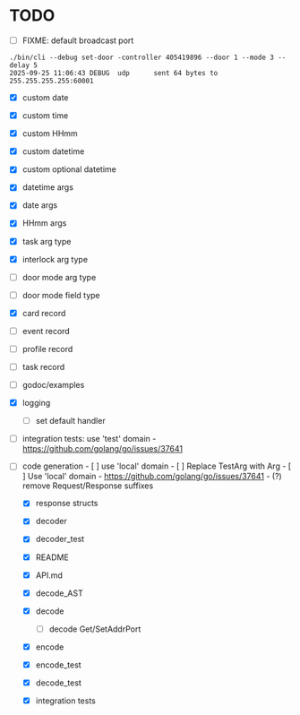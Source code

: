 # TODO

- [ ] FIXME: default broadcast port
```
./bin/cli --debug set-door -controller 405419896 --door 1 --mode 3 --delay 5
2025-09-25 11:06:43 DEBUG  udp      sent 64 bytes to 255.255.255.255:60001
```

- [x] custom date
- [x] custom time
- [x] custom HHmm
- [x] custom datetime
- [x] custom optional datetime
- [x] datetime args
- [x] date args
- [x] HHmm args
- [x] task arg type
- [x] interlock arg type
- [ ] door mode arg type
- [ ] door mode field type
- [x] card record
- [ ] event record
- [ ] profile record
- [ ] task record
- [ ] godoc/examples
- [x] logging
    - [ ] set default handler

- [ ] integration tests: use 'test' domain
         - https://github.com/golang/go/issues/37641

- [ ] code generation
      - [ ] use 'local' domain
      - [ ] Replace TestArg with Arg
      - [ ] Use 'local' domain
         - https://github.com/golang/go/issues/37641
      - (?) remove Request/Response suffixes

   - [x] response structs
   - [x] decoder
   - [x] decoder_test
   - [x] README
   - [x] API.md
   - [x] decode_AST
   - [x] decode
       - [ ] decode Get/SetAddrPort

   - [x] encode
   - [x] encode_test
   - [x] decode_test
   - [x] integration tests

